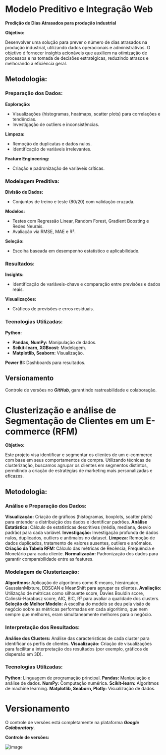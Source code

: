 # Modelo Preditivo e Integração Web
**Predição de Dias Atrasados para produção industrial**

**Objetivo:**

Desenvolver uma solução para prever o número de dias atrasados na produção industrial, utilizando dados operacionais e administrativos. O objetivo é fornecer insights acionáveis que auxiliem na otimização de processos e na tomada de decisões estratégicas, reduzindo atrasos e melhorando a eficiência geral.

## Metodologia:

### **Preparação dos Dados:**

**Exploração:**

- Visualizações (histogramas, heatmaps, scatter plots) para correlações e tendências.
- Investigação de outliers e inconsistências.

**Limpeza:**

- Remoção de duplicatas e dados nulos.
- Identificação de variáveis irrelevantes.

**Feature Engineering:**

- Criação e padronização de variáveis críticas.

### **Modelagem Preditiva:**

**Divisão de Dados:**

- Conjuntos de treino e teste (80/20) com validação cruzada.

**Modelos:**

- Testes com Regressão Linear, Random Forest, Gradient Boosting e Redes Neurais.
- Avaliação via RMSE, MAE e R².

**Seleção:**

- Escolha baseada em desempenho estatístico e aplicabilidade.

### **Resultados:**

**Insights:**

- Identificação de variáveis-chave e comparação entre previsões e dados reais.

**Visualizações:**

- Gráficos de previsões e erros residuais.

### Tecnologias Utilizadas:

**Python:**

- **Pandas, NumPy:** Manipulação de dados.
- **Scikit-learn, XGBoost:** Modelagem.
- **Matplotlib, Seaborn:** Visualização.

**Power BI:** Dashboards para resultados.

## Versionamento

Controle de versões no ***GitHub***, garantindo rastreabilidade e colaboração.



# Clusterização e análise de Segmentação de Clientes em um E-commerce (RFM)

**Objetivo:**

Este projeto visa identificar e segmentar os clientes de um e-commerce com base em seus comportamentos de compra. Utilizando técnicas de clusterização, buscamos agrupar os clientes em segmentos distintos, permitindo a criação de estratégias de marketing mais personalizadas e eficazes.

## Metodologia:

### **Análise e Preparação dos Dados:**

**Visualização:** Criação de gráficos (histogramas, boxplots, scatter plots) para entender a distribuição dos dados e identificar padrões.
**Análise Estatística:** Cálculo de estatísticas descritivas (média, mediana, desvio padrão) para cada variável.
**Investigação:** Investigação profunda de dados nulos, duplicados, outliers e anômalos no dataset.
**Limpeza:** Remoção de dados duplicados, tratamento de valores ausentes, outliers e anômalos.
**Criação da Tabela RFM:** Cálculo das métricas de Recência, Frequência e Monetário para cada cliente.
**Normalização:** Padronização dos dados para garantir comparabilidade entre as features.

### **Modelagem de Clusterização:**

**Algoritmos:** Aplicação de algoritmos como K-means, hierárquico, GaussianMixture, DBSCAN e MeanShift para agrupar os clientes.
**Avaliação:** Utilização de métricas como silhouette score, Davies Bouldin score, Calinski-Harabasz score, AIC, BIC, R² para avaliar a qualidade dos clusters.
**Seleção do Melhor Modelo:** A escolha do modelo se deu pela visão de negócio sobre as métricas performadas em cada algoritimo, que nem sempre que melhores, eram simultaneamente melhores para o negócio.

### **Interpretação dos Resultados:**

**Análise dos Clusters:** Análise das características de cada cluster para identificar os perfis de clientes.
**Visualização:** Criação de visualizações para facilitar a interpretação dos resultados (por exemplo, gráficos de dispersão em 3D).

### Tecnologias Utilizadas:

**Python:** Linguagem de programação principal.
**Pandas:** Manipulação e análise de dados.
**NumPy:** Computação numérica.
**Scikit-learn:** Algoritmos de machine learning.
**Matplotlib, Seaborn, Plotly:** Visualização de dados.

# Versionamento

O controle de versões está completamente na plataforma **_Google Colaboratory_**.

**Controle de versões:**

![image](https://github.com/user-attachments/assets/1dd10b32-edb0-4a65-b236-7a81abbda4f2)
